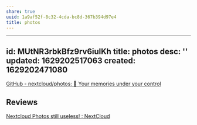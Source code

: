 ```yaml
---
share: true
uuid: 1a9af52f-8c32-4cda-bc8d-367b394d97e4
title: photos
---
```

---
id: MUtNR3rbkBfz9rv6iulKh
title: photos
desc: ''
updated: 1629202517063
created: 1629202471080
---

[GitHub - nextcloud/photos: 📸 Your memories under your control](https://github.com/nextcloud/photos)

## Reviews

[Nextcloud Photos still useless! : NextCloud](https://old.reddit.com/r/NextCloud/comments/n5jaqz/nextcloud_photos_still_useless/)
